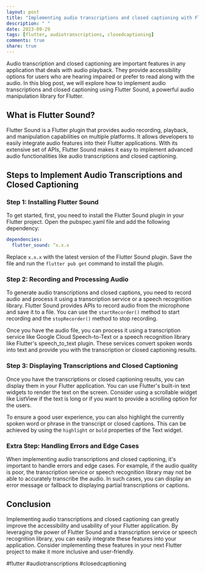 ```yaml
---
layout: post
title: "Implementing audio transcriptions and closed captioning with Flutter Sound"
description: " "
date: 2023-09-29
tags: [flutter, audiotranscriptions, closedcaptioning]
comments: true
share: true
---
```


Audio transcription and closed captioning are important features in any application that deals with audio playback. They provide accessibility options for users who are hearing impaired or prefer to read along with the audio. In this blog post, we will explore how to implement audio transcriptions and closed captioning using Flutter Sound, a powerful audio manipulation library for Flutter.

## What is Flutter Sound?

Flutter Sound is a Flutter plugin that provides audio recording, playback, and manipulation capabilities on multiple platforms. It allows developers to easily integrate audio features into their Flutter applications. With its extensive set of APIs, Flutter Sound makes it easy to implement advanced audio functionalities like audio transcriptions and closed captioning.

## Steps to Implement Audio Transcriptions and Closed Captioning

### Step 1: Installing Flutter Sound

To get started, first, you need to install the Flutter Sound plugin in your Flutter project. Open the pubspec.yaml file and add the following dependency:

```yaml
dependencies:
  flutter_sound: ^x.x.x
```

Replace `x.x.x` with the latest version of the Flutter Sound plugin. Save the file and run the `flutter pub get` command to install the plugin.

### Step 2: Recording and Processing Audio

To generate audio transcriptions and closed captions, you need to record audio and process it using a transcription service or a speech recognition library. Flutter Sound provides APIs to record audio from the microphone and save it to a file. You can use the `startRecorder()` method to start recording and the `stopRecorder()` method to stop recording.

Once you have the audio file, you can process it using a transcription service like Google Cloud Speech-to-Text or a speech recognition library like Flutter's speech_to_text plugin. These services convert spoken words into text and provide you with the transcription or closed captioning results.

### Step 3: Displaying Transcriptions and Closed Captioning

Once you have the transcriptions or closed captioning results, you can display them in your Flutter application. You can use Flutter's built-in text widgets to render the text on the screen. Consider using a scrollable widget like ListView if the text is long or if you want to provide a scrolling option for the users.

To ensure a good user experience, you can also highlight the currently spoken word or phrase in the transcript or closed captions. This can be achieved by using the `highlight` or `bold` properties of the Text widget.

### Extra Step: Handling Errors and Edge Cases

When implementing audio transcriptions and closed captioning, it's important to handle errors and edge cases. For example, if the audio quality is poor, the transcription service or speech recognition library may not be able to accurately transcribe the audio. In such cases, you can display an error message or fallback to displaying partial transcriptions or captions.

## Conclusion

Implementing audio transcriptions and closed captioning can greatly improve the accessibility and usability of your Flutter application. By leveraging the power of Flutter Sound and a transcription service or speech recognition library, you can easily integrate these features into your application. Consider implementing these features in your next Flutter project to make it more inclusive and user-friendly.

#flutter #audiotranscriptions #closedcaptioning